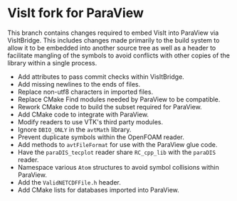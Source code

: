 # VisIt fork for ParaView

This branch contains changes required to embed VisIt into ParaView via
VisItBridge. This includes changes made primarily to the build system to allow
it to be embedded into another source tree as well as a header to facilitate
mangling of the symbols to avoid conflicts with other copies of the library
within a single process.

  * Add attributes to pass commit checks within VisItBridge.
  * Add missing newlines to the ends of files.
  * Replace non-utf8 characters in imported files.
  * Replace CMake Find modules needed by ParaView to be compatible.
  * Rework CMake code to build the subset required for ParaView.
  * Add CMake code to integrate with ParaView.
  * Modify readers to use VTK's third party modules.
  * Ignore `DBIO_ONLY` in the `avtMath` library.
  * Prevent duplicate symbols within the OpenFOAM reader.
  * Add methods to `avtFileFormat` for use with the ParaView glue code.
  * Have the `paraDIS_tecplot` reader share `RC_cpp_lib` with the `paraDIS`
    reader.
  * Namespace various `Atom` structures to avoid symbol collisions within
    ParaView.
  * Add the `ValidNETCDFFile.h` header.
  * Add CMake lists for databases imported into ParaView.
